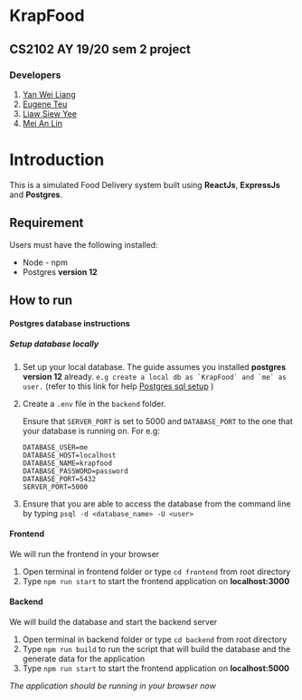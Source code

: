 # KrapFood
## CS2102 AY 19/20 sem 2 project 
### Developers 
1. [Yan Wei Liang](https://github.com/uberSaiyan)
1. [Eugene Teu](https://github.com/EugeneTeu)
1. [Liaw Siew Yee](https://github.com/liawsy)
1. [Mei An Lin](https://github.com/hellopanda128)

# Introduction 
This is a simulated Food Delivery system built using **ReactJs**, **ExpressJs** and **Postgres**.

## Requirement
Users must have the following installed: 
* Node - npm 
* Postgres **version 12**

## How to run 



#### Postgres database instructions

##### Setup database locally
1. Set up your local database. The guide assumes you installed **postgres version 12** already.
   ```e.g create a local db as `KrapFood` and `me` as user.```
   (refer to this link for help 
    [Postgres sql setup](https://blog.logrocket.com/setting-up-a-restful-api-with-node-js-and-postgresql-d96d6fc892d8/) )
1. Create a ```.env``` file in the ```backend``` folder. 

      Ensure that ```SERVER_PORT``` is set to 5000 and ```DATABASE_PORT``` to the one that your database is running on.
      For e.g: 
      ```dotenv
      DATABASE_USER=me
      DATABASE_HOST=localhost
      DATABASE_NAME=krapfood
      DATABASE_PASSWORD=password
      DATABASE_PORT=5432
      SERVER_PORT=5000    
      ```
        
1. Ensure that you are able to access the database from the command line by typing ```psql -d <database_name> -U <user>```


#### Frontend
We will run the frontend in your browser
1. Open terminal in frontend folder or type ```cd frontend``` from root directory 
2. Type ```npm run start``` to start the frontend application on **localhost:3000**

#### Backend
We will build the database and start the backend server
1. Open terminal in backend folder or type ```cd backend``` from root directory 
2. Type ```npm run build``` to run the script that will build the database and the generate data for the application
3. Type ```npm run start``` to start the frontend application on **localhost:5000**

*The application should be running in your browser now*
